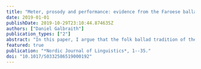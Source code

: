 ```yaml
---
title: "Meter, prosody and performance: evidence from the Faroese ballads"
date: 2019-01-01
publishDate: 2019-10-29T23:10:44.874635Z
authors: ["Daniel Galbraith"]
publication_types: ["2"]
abstract: "In this paper, I argue that the folk ballad tradition of the Faroe Islands, to date never examined in detail by metrists, offers substantial empirical support for the necessity of maintaining the classic metrical template, as well as the distinction between metrical and prosodic structure: meter is an abstraction which can neither be collapsed into phonology, nor fundamentally detached from it (Kiparsky 2006, Blumenfeld 2015, pace Hayes & MacEachern 1998, Fabb & Halle 2008). The ballad performances also reveal a unidirectional correspondence from strong metrical positions to strong dance steps and strong musical beats, indicating that metrical prominence plays a significant role in determining rhythm. The Faroese tradition thus provides a window into the relation between metrical structure and performance. In support of my conclusions I draw upon both the ballad texts and audio-visual recordings of sections of sample ballads I made on the Faroe Islands."
featured: true
publication: "*Nordic Journal of Linguistics*, 1--35."
doi: "10.1017/S0332586519000192"
---
```


